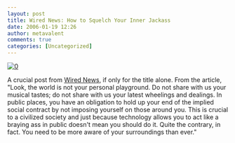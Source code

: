 ```yaml
---
layout: post
title: Wired News: How to Squelch Your Inner Jackass
date: 2006-01-19 12:26
author: metavalent
comments: true
categories: [Uncategorized]
---
```

<!--Lead Photo --><a href="http://www.wired.com/news/columns/0,70041-0.html?tw=wn_tophead_3"><img src="http://awebcamdarkly.com/images/wired.news.logo.gif" border="0" alt="0" /></a><!-- Commentary -->
A crucial post from <a href="http://www.wired.com/news/columns/0,70041-0.html?tw=wn_tophead_3">Wired News</a>, if only for the title alone.  From the article, "Look, the world is not your personal playground. Do not share with us your musical tastes; do not share with us your latest wheelings and dealings. In public places, you have an obligation to hold up your end of the implied social contract by not imposing yourself on those around you. This is crucial to a civilized society and just because technology allows you to act like a braying ass in public doesn't mean you should do it. Quite the contrary, in fact. You need to be more aware of your surroundings than ever."
